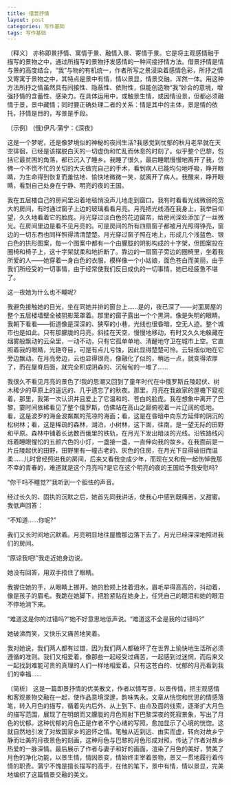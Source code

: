 ```yaml
---
title: 借景抒情
layout: post
categories: 写作基础
tags: 写作基础
---
```


〔释义〕 亦称即景抒情、寓情于景、融情入景、寄情于景。它是将主观感情融于描写的景物之中，通过所描写的景物抒发感情的一种间接抒情方法。借景抒情是情与景的高度结合，“我”与物的有机统一，作者所写之景浸染着感情色彩，所抒之情又寄寓于景物之中，其特点是景中有情，情以景显，情景交融，浑然一体。用这种方法所抒之情虽然具有间接性、隐蔽性、依附性，但能创造物“我”妙合的意境，增强抒情的含蓄性、感染力。在具体运用中，或触景生情，或因情设景，但都必须融情于景，景中藏情；同时要正确处理二者的关系：情是其中的主体，景是情的依托，抒情是目的，写景是手段。

〔示例〕 (俄)伊凡·蒲宁：《深夜》

这是一个梦呢，还是像梦境似的神秘的夜间生活?我感觉到忧郁的秋月老早就在天空徘徊，已经是该摆脱白天的一切虚伪和忙乱而休息的时刻了。似乎整个巴黎，包括它最贫困的角落，都已沉入了睡乡。我睡了很久，最后睡眠慢慢地离开了我，仿佛一个不慌不忙的关切的大夫做完自己的手术，看到病人已能均匀地呼吸，睁开眼睛，为生命得到恢复而羞怯地、愉快地微微一笑，就离开了病人。我醒来，睁开眼睛，看到自己处身在宁静、明亮的夜的王国。

我在五层楼自己的房间里沿着地毯悄没声儿地走到窗口。我有时看看光线微弱的宽大的房间，有时通过窗子上边的玻璃看看月亮。月亮把光线洒在我身上，我举目仰望，久久地看着它的脸庞。月光穿过淡白色的花边窗帘，给房间深处添加了一丝微光。在房间里边是看不见月亮的。可是房间的所有四扇窗子都被月光照得铮亮，窗边的一切东西也同样照得清清楚楚。月光穿过窗子照在地上，形成几个浅蓝色、银白色的拱形图案，每一个图案中都有一个由朦胧的阴影构成的十字架，但图案投在圈椅和椅子上，这十字架就柔和地折断了。靠边的一扇窗子旁边的圈椅里，坐着我所爱的人——她穿着一身白色的衣服，模样像一个小姑娘，面色苍白而美丽，由于我们所经受的一切事情，由于经常使我们反目成仇的一切事情，她已经疲惫不堪了。

这一夜她为什么也不睡呢?

我避免接触她的目光，坐在同她并排的窗台上……是的，夜已深了——对面房屋的整个五层楼墙壁全被阴影笼罩着。那里的窗子露出一个个黑洞，像是失明的眼睛。我朝下看看——街道像是深深的、狭窄的小巷，光线也很昏暗，空无人迹。整个城市也是如此。只有那朦胧的月亮，斜挂在天空，慢慢地移动，有时又久久地躲藏在烟雾般飘动的云朵里，一动不动，只有它孤单单地、清醒地守卫在城市上空。它直照着我的眼睛，光艳夺目，可是有点儿亏蚀，因此显得楚楚可怜。云轻烟似地在它旁边飘动。在月亮旁边，云也显得很亮，像融化了似的，稍远一点，就变得浓厚了，而在屋脊后面，就完全积成阴森的、沉甸甸的一堆了……

我很久不看见月亮的景色了!我的思潮又回到了童年时代在中俄罗斯丘陵起伏、树木稀少的草原上的遥远的、几乎遗忘了的秋夜。那里，月亮在我故家的屋檐下窥视着，那里，我第一次认识并且爱上了它温和的、苍白的脸庞。我在想象中离开了巴黎，霎时间依稀看见了整个俄罗斯，仿佛站在高山之巅俯视着一片辽阔的低地。看，这是波罗的海金波粼粼的荒凉的海面；看，这是在昏暗中向东方延伸的阴沉的松树林；看，这是稀疏的森林，湖泊，小树林，这下面，往南，是一望无际的田野和平原。森林中铺着长达数百俄里的铁轨，在月光下发出暗淡的光线。沿铁路线闪烁着睡眼惺忪的五颜六色的小灯，一盏接一盏，一直伸向我的故乡。在我面前是一片丘陵起伏的田野，田野里有一幢古老的、灰色的住房，在月光下显得破旧而温柔……儿时曾经照进我的房间，后来又看我变成少年，而现在又和我一起伤悼我那不幸的青春的，难道就是这个月亮吗?是它在这个明亮的夜的王国给予我安慰吗?

“你干吗不睡觉?”我听到一个胆怯的声音。

经过长久的、固执的沉默之后，她首先同我讲话，使我心中感到既痛苦，又甜蜜。我低声回答：

“不知道……你呢?”

我们又长时间地沉默着。月亮明显地往屋檐那边落下去了，月光已经深深地照进我们的房间。

“原谅我吧!”我走近她身边说。

她没有回答，用双手捂住了眼睛。

我握住她的手，从眼睛上挪开。她的脸颊上挂着泪水，眉毛举得高高的，抖动着，像是孩子的眉毛。我跪在她脚下，把脸紧贴在她身上，任凭自己的眼泪和她的眼泪不停地淌下来。

“难道这是你的过错吗?”她不好意思地低声说。“难道这不全是我的过错吗?”

她破涕而笑，又快乐又痛苦地笑着。

我对她说，我们两人都有过错，因为我们两人都破坏了在世界上愉快地生活所必须遵循的准则。我们又相爱着，像那些一起经受过痛苦，一起感到过迷惘，而后来又一起找到难能可贵的真理的人们一样地相爱着。只有这苍白的、忧郁的月亮看到我们的幸福……

〔简析〕 这是一篇即景抒情的优美散文，作者以情写景，以景传情，把主观感情和客观景物交融在一起，使作品意境深邃，韵味隽永。文章从恍惚和忧思的情感落笔，转入月色的描写，循着先内后外、从上到下、由点及面的线索，逐渐扩大月色的描写范围，展现了在明朗而又朦胧的月色照射下巴黎深夜的死寂景象，写出了月色的忧郁。这种忧郁的月色正是作者不宁心绪的写照，愈加显示了心境的恍惚。这就自然地引发了对故国家乡的追怀之情。笔触从近到远、由实而虚，转向对故乡宁静而壮美的月夜景色的刻画，这种月色与巴黎的月色形成对照，传达了作者对故乡热爱的一脉深情。最后展示了作者与妻子和好的画面，渲染了月色的美好，赞美了月色的净化功能，以景生情，情因景变，情始终主宰着景物，景又一贯地履行着传情的职责。蒲宁不愧是擅长描写的高手，在他的笔下，景中有情，情以景显，完美地编织了这篇情景交融的美文。 